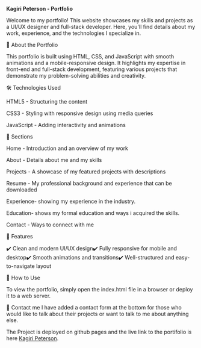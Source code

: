 **Kagiri Peterson - Portfolio**

Welcome to my portfolio! This website showcases my skills and projects as a UI/UX designer and full-stack developer. Here, you'll find details about my work, experience, and the technologies I specialize in.

📌 About the Portfolio

This portfolio is built using HTML, CSS, and JavaScript with smooth animations and a mobile-responsive design. It highlights my expertise in front-end and full-stack development, featuring various projects that demonstrate my problem-solving abilities and creativity.

🛠️ Technologies Used

HTML5 - Structuring the content

CSS3 - Styling with responsive design using media queries

JavaScript - Adding interactivity and animations

📂 Sections

Home - Introduction and an overview of my work

About - Details about me and my skills

Projects - A showcase of my featured projects with descriptions

Resume - My professional background and experience that can be downloaded

Experience- showing my experience in the industry.

Education- shows my formal education and ways i acquired the skills.

Contact - Ways to connect with me

🚀 Features

✔️ Clean and modern UI/UX design✔️ Fully responsive for mobile and desktop✔️ Smooth animations and transitions✔️ Well-structured and easy-to-navigate layout

📌 How to Use

To view the portfolio, simply open the index.html file in a browser or deploy it to a web server.

🤙 Contact me
I have added a contact form at the bottom for those who would like to talk about their projects or want to  talk to me about anything else.

The Project is deployed on github pages and the live link to the portifolio is here [Kagiri Peterson](https://mohpinchase.github.io/Final_portifolio/).



